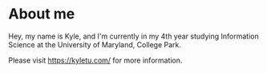 <h1>About me</h1>
<p>Hey, my name is Kyle, and I'm currently in my 4th year studying Information Science at the University of Maryland, College Park.</p>

<p>Please visit <a href="https://kyletu.com/">https://kyletu.com/</a> for more information.</p>
